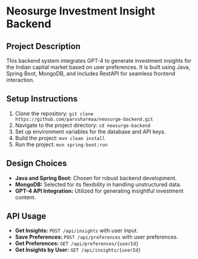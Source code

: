 # Neosurge Investment Insight Backend

## Project Description

This backend system integrates GPT-4 to generate investment insights for the Indian capital market based on user preferences. It is built using Java, Spring Boot, MongoDB, and includes RestAPI for seamless frontend interaction.

## Setup Instructions

1. Clone the repository: `git clone https://github.com/parvsharmaa/neosurge-backend.git`
2. Navigate to the project directory: `cd neosurge-backend`
3. Set up environment variables for the database and API keys.
4. Build the project: `mvn clean install`
5. Run the project: `mvn spring-boot:run`

## Design Choices

- **Java and Spring Boot:** Chosen for robust backend development.
- **MongoDB:** Selected for its flexibility in handling unstructured data.
- **GPT-4 API Integration:** Utilized for generating insightful investment content.

## API Usage

- **Get Insights:** `POST /api/insights` with user input.
- **Save Preferences:** `POST /api/preferences` with user preferences.
- **Get Preferences:** `GET /api/preferences/{userId}`
- **Get Insights by User:** `GET /api/insights/{userId}`
